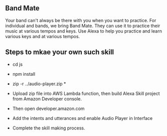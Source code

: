 ## Band Mate

Your band can't always be there with you when you want to practice. For individual and bands, we bring Band Mate. They can use it to practice their music at various tempos and keys. Use Alexa to help you practice and learn various keys and at various tempos.

## Steps to mkae your own such skill

* cd js

* npm install

* zip -r ../audio-player.zip *

* Upload zip file into AWS Lambda function, then build Alexa Skill project from Amazon Developer console.

* Then open developer.amazon.com

* Add the intents and utterances and enable Audio Player in Interface

* Complete the skill making process.
